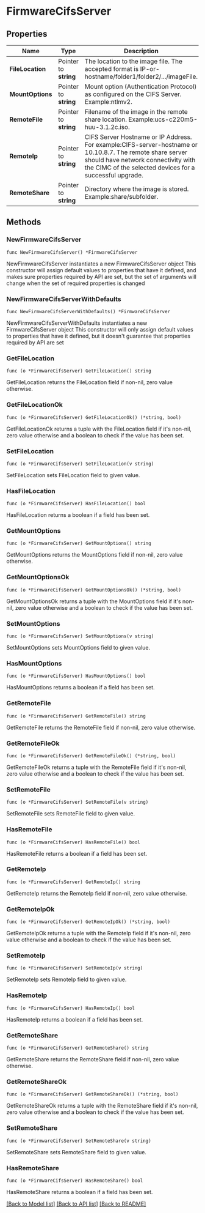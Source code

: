 # FirmwareCifsServer

## Properties

Name | Type | Description | Notes
------------ | ------------- | ------------- | -------------
**FileLocation** | Pointer to **string** | The location to the image file. The accepted format is IP-or-hostname/folder1/folder2/.../imageFile. | [optional] 
**MountOptions** | Pointer to **string** | Mount option (Authentication Protocol) as configured on the CIFS Server. Example:ntlmv2. | [optional] [default to "none"]
**RemoteFile** | Pointer to **string** | Filename of the image in the remote share location. Example:ucs-c220m5-huu-3.1.2c.iso. | [optional] [readonly] 
**RemoteIp** | Pointer to **string** | CIFS Server Hostname or IP Address. For example:CIFS-server-hostname or 10.10.8.7. The remote share server should have network connectivity with the CIMC of the selected devices for a successful upgrade. | [optional] [readonly] 
**RemoteShare** | Pointer to **string** | Directory where the image is stored. Example:share/subfolder. | [optional] [readonly] 

## Methods

### NewFirmwareCifsServer

`func NewFirmwareCifsServer() *FirmwareCifsServer`

NewFirmwareCifsServer instantiates a new FirmwareCifsServer object
This constructor will assign default values to properties that have it defined,
and makes sure properties required by API are set, but the set of arguments
will change when the set of required properties is changed

### NewFirmwareCifsServerWithDefaults

`func NewFirmwareCifsServerWithDefaults() *FirmwareCifsServer`

NewFirmwareCifsServerWithDefaults instantiates a new FirmwareCifsServer object
This constructor will only assign default values to properties that have it defined,
but it doesn't guarantee that properties required by API are set

### GetFileLocation

`func (o *FirmwareCifsServer) GetFileLocation() string`

GetFileLocation returns the FileLocation field if non-nil, zero value otherwise.

### GetFileLocationOk

`func (o *FirmwareCifsServer) GetFileLocationOk() (*string, bool)`

GetFileLocationOk returns a tuple with the FileLocation field if it's non-nil, zero value otherwise
and a boolean to check if the value has been set.

### SetFileLocation

`func (o *FirmwareCifsServer) SetFileLocation(v string)`

SetFileLocation sets FileLocation field to given value.

### HasFileLocation

`func (o *FirmwareCifsServer) HasFileLocation() bool`

HasFileLocation returns a boolean if a field has been set.

### GetMountOptions

`func (o *FirmwareCifsServer) GetMountOptions() string`

GetMountOptions returns the MountOptions field if non-nil, zero value otherwise.

### GetMountOptionsOk

`func (o *FirmwareCifsServer) GetMountOptionsOk() (*string, bool)`

GetMountOptionsOk returns a tuple with the MountOptions field if it's non-nil, zero value otherwise
and a boolean to check if the value has been set.

### SetMountOptions

`func (o *FirmwareCifsServer) SetMountOptions(v string)`

SetMountOptions sets MountOptions field to given value.

### HasMountOptions

`func (o *FirmwareCifsServer) HasMountOptions() bool`

HasMountOptions returns a boolean if a field has been set.

### GetRemoteFile

`func (o *FirmwareCifsServer) GetRemoteFile() string`

GetRemoteFile returns the RemoteFile field if non-nil, zero value otherwise.

### GetRemoteFileOk

`func (o *FirmwareCifsServer) GetRemoteFileOk() (*string, bool)`

GetRemoteFileOk returns a tuple with the RemoteFile field if it's non-nil, zero value otherwise
and a boolean to check if the value has been set.

### SetRemoteFile

`func (o *FirmwareCifsServer) SetRemoteFile(v string)`

SetRemoteFile sets RemoteFile field to given value.

### HasRemoteFile

`func (o *FirmwareCifsServer) HasRemoteFile() bool`

HasRemoteFile returns a boolean if a field has been set.

### GetRemoteIp

`func (o *FirmwareCifsServer) GetRemoteIp() string`

GetRemoteIp returns the RemoteIp field if non-nil, zero value otherwise.

### GetRemoteIpOk

`func (o *FirmwareCifsServer) GetRemoteIpOk() (*string, bool)`

GetRemoteIpOk returns a tuple with the RemoteIp field if it's non-nil, zero value otherwise
and a boolean to check if the value has been set.

### SetRemoteIp

`func (o *FirmwareCifsServer) SetRemoteIp(v string)`

SetRemoteIp sets RemoteIp field to given value.

### HasRemoteIp

`func (o *FirmwareCifsServer) HasRemoteIp() bool`

HasRemoteIp returns a boolean if a field has been set.

### GetRemoteShare

`func (o *FirmwareCifsServer) GetRemoteShare() string`

GetRemoteShare returns the RemoteShare field if non-nil, zero value otherwise.

### GetRemoteShareOk

`func (o *FirmwareCifsServer) GetRemoteShareOk() (*string, bool)`

GetRemoteShareOk returns a tuple with the RemoteShare field if it's non-nil, zero value otherwise
and a boolean to check if the value has been set.

### SetRemoteShare

`func (o *FirmwareCifsServer) SetRemoteShare(v string)`

SetRemoteShare sets RemoteShare field to given value.

### HasRemoteShare

`func (o *FirmwareCifsServer) HasRemoteShare() bool`

HasRemoteShare returns a boolean if a field has been set.


[[Back to Model list]](../README.md#documentation-for-models) [[Back to API list]](../README.md#documentation-for-api-endpoints) [[Back to README]](../README.md)


